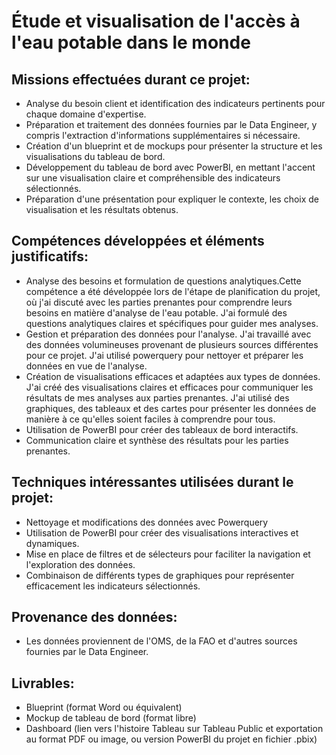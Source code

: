 # Étude et visualisation de l'accès à l'eau potable dans le monde

## Missions effectuées durant ce projet:

- Analyse du besoin client et identification des indicateurs pertinents pour chaque domaine d'expertise.
- Préparation et traitement des données fournies par le Data Engineer, y compris l'extraction d'informations supplémentaires si nécessaire.
- Création d'un blueprint et de mockups pour présenter la structure et les visualisations du tableau de bord.
- Développement du tableau de bord avec PowerBI, en mettant l'accent sur une visualisation claire et compréhensible des indicateurs sélectionnés.
- Préparation d'une présentation pour expliquer le contexte, les choix de visualisation et les résultats obtenus.

## Compétences développées et éléments justificatifs:

- Analyse des besoins et formulation de questions analytiques.Cette compétence a été développée lors de l'étape de planification du projet, où j'ai discuté avec les parties prenantes pour comprendre leurs besoins en matière d'analyse de l'eau potable. J'ai formulé des questions analytiques claires et spécifiques pour guider mes analyses.
- Gestion et préparation des données pour l'analyse. J'ai travaillé avec des données volumineuses provenant de plusieurs sources différentes pour ce projet. J'ai utilisé powerquery pour nettoyer et préparer les données en vue de l'analyse.
- Création de visualisations efficaces et adaptées aux types de données. J'ai créé des visualisations claires et efficaces pour communiquer les résultats de mes analyses aux parties prenantes. J'ai utilisé des graphiques, des tableaux et des cartes pour présenter les données de manière à ce qu'elles soient faciles à comprendre pour tous.
- Utilisation de PowerBI pour créer des tableaux de bord interactifs.
- Communication claire et synthèse des résultats pour les parties prenantes.

## Techniques intéressantes utilisées durant le projet:

- Nettoyage et modifications des données avec Powerquery
- Utilisation de PowerBI pour créer des visualisations interactives et dynamiques.
- Mise en place de filtres et de sélecteurs pour faciliter la navigation et l'exploration des données.
- Combinaison de différents types de graphiques pour représenter efficacement les indicateurs sélectionnés.

## Provenance des données:

- Les données proviennent de l'OMS, de la FAO et d'autres sources fournies par le Data Engineer.

## Livrables:

- Blueprint (format Word ou équivalent)
- Mockup de tableau de bord (format libre)
- Dashboard (lien vers l'histoire Tableau sur Tableau Public et exportation au format PDF ou image, ou version PowerBI du projet en fichier .pbix)
